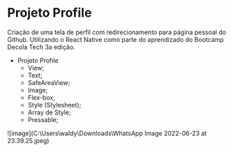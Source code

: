 # Projeto Profile

Criação de uma tela de perfil com redirecionamento para página pessoal do Github. 
Utilizando o React Native como parte do aprendizado do Bootcamp Decola Tech 3a edição.

- Projeto Profile
  - View;
  - Text;
  - SafeAreaView;
  - Image;
  - Flex-box;
  - Style (Stylesheet);
  - Array de Style;
  - Pressable;
  
 ![image](C:\Users\waldy\Downloads\WhatsApp Image 2022-06-23 at 23.39.25.jpeg)
